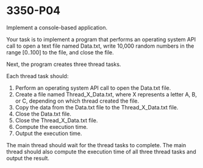 # 3350-P04

Implement a console-based application. 

Your task is to implement a program that performs an operating system API call to open a text file named Data.txt, write 10,000 random numbers in the range [0..100] to the file, and close the file. 

Next, the program creates three thread tasks. 

Each thread task should:

1.    Perform an operating system API call to open the Data.txt file.
2.    Create a file named Thread_X_Data.txt, where X represents a letter A, B, or C, depending on which thread created the file.
3.    Copy the data from the Data.txt file to the Thread_X_Data.txt file.
4.    Close the Data.txt file.
5.    Close the Thread_X_Data.txt file.
6.    Compute the execution time.
7.    Output the execution time.

The main thread should wait for the thread tasks to complete. The main thread should also compute the execution time of all three thread tasks and output the result.

